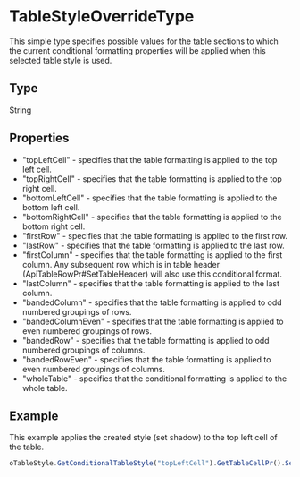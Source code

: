 # TableStyleOverrideType

This simple type specifies possible values for the table sections to which the current conditional formatting properties will be applied when this selected table style is used.

## Type

String

## Properties

- "topLeftCell" - specifies that the table formatting is applied to the top left cell.
- "topRightCell" - specifies that the table formatting is applied to the top right cell.
- "bottomLeftCell" - specifies that the table formatting is applied to the bottom left cell.
- "bottomRightCell" - specifies that the table formatting is applied to the bottom right cell.
- "firstRow" - specifies that the table formatting is applied to the first row.
- "lastRow" - specifies that the table formatting is applied to the last row.
- "firstColumn" - specifies that the table formatting is applied to the first column. Any subsequent row which is in table header (ApiTableRowPr#SetTableHeader) will also use this conditional format.
- "lastColumn" - specifies that the table formatting is applied to the last column.
- "bandedColumn" - specifies that the table formatting is applied to odd numbered groupings of rows.
- "bandedColumnEven" - specifies that the table formatting is applied to even numbered groupings of rows.
- "bandedRow" - specifies that the table formatting is applied to odd numbered groupings of columns.
- "bandedRowEven" - specifies that the table formatting is applied to even numbered groupings of columns.
- "wholeTable" - specifies that the conditional formatting is applied to the whole table.

## Example

This example applies the created style (set shadow) to the top left cell of the table.

```javascript
oTableStyle.GetConditionalTableStyle("topLeftCell").GetTableCellPr().SetShd("clear", 255, 0, 0);
```